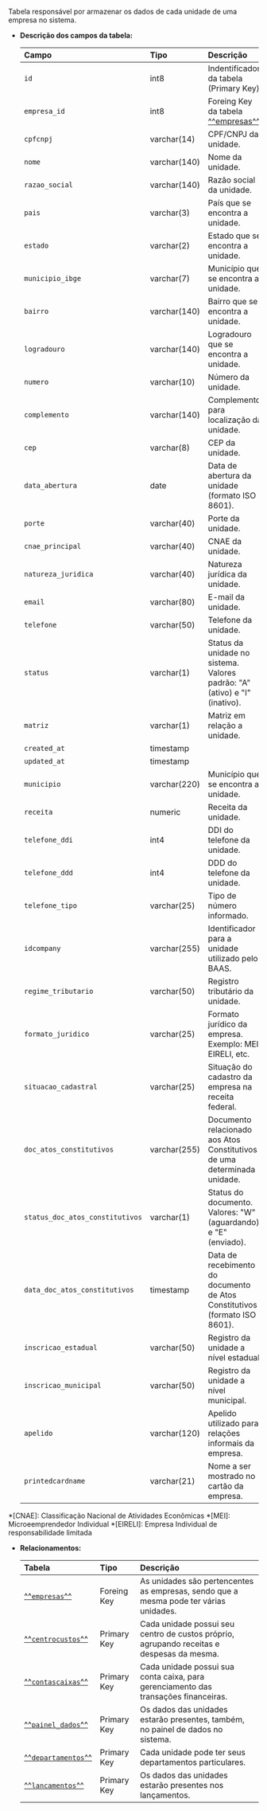 Tabela responsável por armazenar os dados de cada unidade de uma empresa no sistema.

- **Descrição dos campos da tabela:**

  | Campo                          | Tipo         | Descrição                                                                  |
  | :----------------------------- | :----------- | :------------------------------------------------------------------------- |
  | `id`                           | int8         | Indentificador da tabela (Primary Key).                                    |
  | `empresa_id`                   | int8         | Foreing Key da tabela [^^empresas^^](#empresas).                           |
  | `cpfcnpj`                      | varchar(14)  | CPF/CNPJ da unidade.                                                       |
  | `nome`                         | varchar(140) | Nome da unidade.                                                           |
  | `razao_social`                 | varchar(140) | Razão social da unidade.                                                   |
  | `pais`                         | varchar(3)   | País que se encontra a unidade.                                            |
  | `estado`                       | varchar(2)   | Estado que se encontra a unidade.                                          |
  | `municipio_ibge`               | varchar(7)   | Município que se encontra a unidade.                                       |
  | `bairro`                       | varchar(140) | Bairro que se encontra a unidade.                                          |
  | `logradouro`                   | varchar(140) | Logradouro que se encontra a unidade.                                      |
  | `numero`                       | varchar(10)  | Número da unidade.                                                         |
  | `complemento`                  | varchar(140) | Complemento para localização da unidade.                                   |
  | `cep`                          | varchar(8)   | CEP da unidade.                                                            |
  | `data_abertura`                | date         | Data de abertura da unidade (formato ISO 8601).                            |
  | `porte`                        | varchar(40)  | Porte da unidade.                                                          |
  | `cnae_principal`               | varchar(40)  | CNAE da unidade.                                                           |
  | `natureza_juridica`            | varchar(40)  | Natureza jurídica da unidade.                                              |
  | `email`                        | varchar(80)  | E-mail da unidade.                                                         |
  | `telefone`                     | varchar(50)  | Telefone da unidade.                                                       |
  | `status`                       | varchar(1)   | Status da unidade no sistema. Valores padrão: "A" (ativo) e "I" (inativo). |
  | `matriz`                       | varchar(1)   | Matriz em relação a unidade.                                               |
  | `created_at`                   | timestamp    |                                                                            |
  | `updated_at`                   | timestamp    |                                                                            |
  | `municipio`                    | varchar(220) | Município que se encontra a unidade.                                       |
  | `receita`                      | numeric      | Receita da unidade.                                                        |
  | `telefone_ddi`                 | int4         | DDI do telefone da unidade.                                                |
  | `telefone_ddd`                 | int4         | DDD do telefone da unidade.                                                |
  | `telefone_tipo`                | varchar(25)  | Tipo de número informado.                                                  |
  | `idcompany`                    | varchar(255) | Identificador para a unidade utilizado pelo BAAS.                          |
  | `regime_tributario`            | varchar(50)  | Registro tributário da unidade.                                            |
  | `formato_juridico`             | varchar(25)  | Formato jurídico da empresa. Exemplo: MEI, EIRELI, etc.                    |
  | `situacao_cadastral`           | varchar(25)  | Situação do cadastro da empresa na receita federal.                        |
  | `doc_atos_constitutivos`       | varchar(255) | Documento relacionado aos Atos Constitutivos de uma determinada unidade.   |
  | `status_doc_atos_constitutivos`| varchar(1)   | Status do documento. Valores: "W" (aguardando) e "E" (enviado).            |
  | `data_doc_atos_constitutivos`  | timestamp    | Data de recebimento do documento de Atos Constitutivos (formato ISO 8601). |
  | `inscricao_estadual`           | varchar(50)  | Registro da unidade a nível estadual.                                      |
  | `inscricao_municipal`          | varchar(50)  | Registro da unidade a nível municipal.                                     |
  | `apelido`                      | varchar(120) | Apelido utilizado para relações informais da empresa.                      |
  | `printedcardname`              | varchar(21)  | Nome a ser mostrado no cartão da empresa.                                  |
  
*[CNAE]: Classificação Nacional de Atividades Econômicas
*[MEI]: Microeemprendedor Individual
*[EIRELI]: Empresa Individual de responsabilidade limitada 

- **Relacionamentos:**

  | Tabela                                | Tipo        | Descrição                                                                                 |
  | :------------------------------------ | :---------- | :---------------------------------------------------------------------------------------- |
  | [^^`empresas`^^](#empresas)           | Foreing Key | As unidades são pertencentes as empresas, sendo que a mesma pode ter várias unidades.     |
  | [^^`centrocustos`^^](#centrocustos)   | Primary Key | Cada unidade possui seu centro de custos próprio, agrupando receitas e despesas da mesma. |
  | [^^`contascaixas`^^](#contascaixas)   | Primary Key | Cada unidade possui sua conta caixa, para gerenciamento das transações financeiras.       |
  | [^^`painel_dados`^^](#painel_dados)   | Primary Key | Os dados das unidades estarão presentes, também, no painel de dados no sistema.           |
  | [^^`departamentos`^^](#departamentos) | Primary Key | Cada unidade pode ter seus departamentos particulares.                                    |
  | [^^`lancamentos`^^](#lancamentos)     | Primary Key | Os dados das unidades estarão presentes nos lançamentos.                                  |